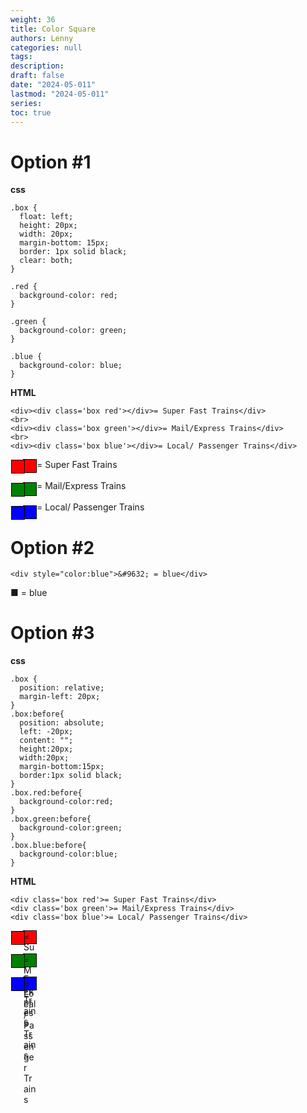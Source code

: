 ```yaml
---
weight: 36
title: Color Square
authors: Lenny
categories: null
tags: 
description: 
draft: false
date: "2024-05-011"
lastmod: "2024-05-011"
series:
toc: true
---
```



<!--more-->

# Option #1

<b>css</b>
```
.box {
  float: left;
  height: 20px;
  width: 20px;
  margin-bottom: 15px;
  border: 1px solid black;
  clear: both;
}

.red {
  background-color: red;
}

.green {
  background-color: green;
}

.blue {
  background-color: blue;
}
```

<b>HTML</b>
```
<div><div class='box red'></div>= Super Fast Trains</div>
<br>
<div><div class='box green'></div>= Mail/Express Trains</div>
<br>
<div><div class='box blue'></div>= Local/ Passenger Trains</div>
```

<style>
.box {
  float: left;
  height: 20px;
  width: 20px;
  margin-bottom: 15px;
  border: 1px solid black;
  clear: both;
}

.red {
  background-color: red;
}

.green {
  background-color: green;
}

.blue {
  background-color: blue;
}
</style>

<div><div class='box red'></div> = Super Fast Trains</div>
<br>
<div><div class='box green'></div> = Mail/Express Trains</div>
<br>
<div><div class='box blue'></div> = Local/ Passenger Trains</div>


# Option #2
```
<div style="color:blue">&#9632; = blue</div>
```

<div style="color: "&#9632;">&#9632; = blue</div>

# Option #3

<b>css</b>
```
.box {
  position: relative;
  margin-left: 20px;
}
.box:before{
  position: absolute;
  left: -20px;
  content: "";
  height:20px;
  width:20px;
  margin-bottom:15px;
  border:1px solid black;
}
.box.red:before{
  background-color:red;
}
.box.green:before{
  background-color:green;
}
.box.blue:before{
  background-color:blue;
}
```

<b>HTML</b>
```
<div class='box red'>= Super Fast Trains</div>
<div class='box green'>= Mail/Express Trains</div>
<div class='box blue'>= Local/ Passenger Trains</div>
```


<style>
.box {
  position: relative;
  margin-left: 20px;
}
.box:before{
  position: absolute;
  left: -20px;
  content: "";
  height:20px;
  width:20px;
  margin-bottom:15px;
  border:1px solid black;
}
.box.red:before{
  background-color:red;
}
.box.green:before{
  background-color:green;
}
.box.blue:before{
  background-color:blue;
}
</style>

<div class='box red'> = Super Fast Trains</div>
<br>
<div class='box green'> = Mail/Express Trains</div>
<br>
<div class='box blue'> = Local/ Passenger Trains</div>


